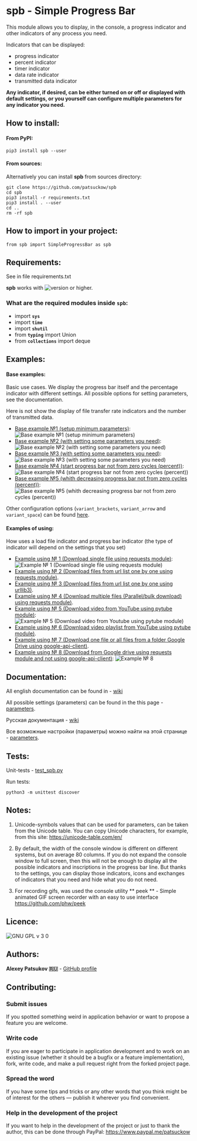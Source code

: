 # spb - Simple Progress Bar

This module allows you to display, in the console, a progress indicator and
other indicators of any process you need.

Indicators that can be displayed:
- progress indicator
- percent indicator
- timer indicator
- data rate indicator
- transmitted data indicator

**Any indicator, if desired, can be either turned on or off or displayed with
default settings, or you yourself can configure multiple parameters for any
indicator you need.**

## How to install:


#### From PyPI:

    pip3 install spb --user


#### From sources:

Alternatively you can install **spb** from sources directory:

    git clone https://github.com/patsuckow/spb
    cd spb
    pip3 install -r requirements.txt
    pip3 install . --user
    cd ..
    rm -rf spb

## How to import in your project:

`from spb import SimpleProgressBar as spb`

## Requirements:
See in file requirements.txt

**spb** works with ![version](https://user-images.githubusercontent.com/12321741/68495259-e298c480-0260-11ea-9d83-beab9b416562.png) or higher.

### What are the required modules inside `spb`:
- import **`sys`**
- import **`time`**
- import **`shutil`**
- from **`typing`** import Union
- from **`collections`** import deque

## Examples:
#### Base examples:

Basic use cases. We display the progress bar itself and the percentage
indicator with different settings. All possible options for setting parameters,
see the documentation.

Here is not show the display of file transfer rate indicators and the number
of transmitted data.

- [Base example №1 (setup minimum parameters)](https://github.com/patsuckow/spb/blob/master/examples/base_examples.py#L12):
![Base example №1 (setup minimum parameters)](https://user-images.githubusercontent.com/12321741/71492289-06cb5780-2847-11ea-8eaa-fd7e77549679.gif)
- [Base example №2 (with setting some parameters you need)](https://github.com/patsuckow/spb/blob/master/examples/base_examples.py#L25):
![Base example №2 (with setting some parameters you need)](https://user-images.githubusercontent.com/12321741/71492299-282c4380-2847-11ea-9a73-33088ebd6d3e.gif)
- [Base example №3 (with setting some parameters you need)](https://github.com/patsuckow/spb/blob/master/examples/base_examples.py#L48):
![Base example №3 (with setting some parameters you need)](https://user-images.githubusercontent.com/12321741/71492307-38dcb980-2847-11ea-8bf7-3dd8889caf89.gif)
- [Base example №4 (start progress bar not from zero cycles (percent))](https://github.com/patsuckow/spb/blob/master/examples/base_examples.py#L66):
![Base example №4 (start progress bar not from zero cycles (percent))](https://user-images.githubusercontent.com/12321741/71492316-4a25c600-2847-11ea-9fe9-0ec71e8f5eb9.gif)
- [Base example №5 (whith decreasing progress bar not from zero cycles (percent))](https://github.com/patsuckow/spb/blob/master/examples/base_examples.py#L78):
![Base example №5 (whith decreasing progress bar not from zero cycles (percent))](https://user-images.githubusercontent.com/12321741/71492321-5d389600-2847-11ea-8859-a4cf41a6973e.gif)

Other configuration options (`variant_brackets`, `variant_arrow` and `variant_space`) can be found [here](https://github.com/patsuckow/spb/blob/master/examples/base_examples.py#L97).


#### Examples of using:

How uses a load file indicator and progress bar indicator (the type of indicator will depend on the settings that you set)

- [Example using № 1 (Download single file using requests module)](https://github.com/patsuckow/spb/blob/master/examples/examples_of_using_1-4.py#L6):
![Example № 1 (Download single file using requests module)](https://user-images.githubusercontent.com/12321741/71492331-704b6600-2847-11ea-9a14-98ddb7554932.gif)
- [Example using № 2 (Download files from url list one by one using requests module)](https://github.com/patsuckow/spb/blob/master/examples/examples_of_using_1-4.py#L36).
- [Example using № 3 (Download files from url list one by one using urllib3)](https://github.com/patsuckow/spb/blob/master/examples/examples_of_using_1-4.py#L72).
- [Example using № 4 (Download multiple files (Parallel/bulk download) using requests module)](/examples/examples_of_using_1-4.py#L111).
- [Example using № 5 (Download video from YouTube using pytube module)](https://github.com/patsuckow/spb/blob/master/examples/examples_of_using_5-6.py#L6):
![Example № 5 (Download video from Youtube using pytube module)](https://user-images.githubusercontent.com/12321741/71492346-9113bb80-2847-11ea-81fb-5511f287520f.gif)
- [Example using № 6 (Download video playlist from YouTube using pytube module)](https://github.com/patsuckow/spb/blob/master/examples/examples_of_using_5-6.py#L35).
- [Example using № 7 (Download one file or all files from a folder Google Drive using google-api-client)](https://github.com/patsuckow/spb/blob/master/examples/examples_of_using_7.py).
- [Example using № 8 (Download from Google drive using requests module and not using google-api-client)](https://github.com/patsuckow/spb/blob/master/examples/examples_of_using_8.py):
![Example № 8](https://user-images.githubusercontent.com/12321741/71492361-a12b9b00-2847-11ea-93d0-d2a519833a59.gif)

## Documentation:
All english documentation can be found in - [wiki](https://github.com/patsuckow/spb/wiki/1.-Home-(en))

All possible settings (parameters) can be found in the this page - [parameters](https://github.com/patsuckow/spb//wiki/2.-Parameters-(en)).

Русская документация - [wiki](https://github.com/patsuckow/spb/wiki/1.-Home-(ru))

Все возможные настройки (параметры) можно найти на этой странице - [parameters](https://github.com/patsuckow/spb//wiki/2.-Parameters-(ru)).


## Tests:
Unit-tests - [test_spb.py](https://github.com/patsuckow/spb/blob/master/tests/test_spb.py)

Run tests:

`
python3 -m unittest discover
`

Notes:
------

1. Unicode-symbols values that can be used for parameters, can be taken
   from the Unicode table. You can copy Unicode characters, for example,
   from this site: https://unicode-table.com/en/

2. By default, the width of the console window is different on different
   systems, but on average 80 columns. If you do not expand the console
   window to full screen, then this will not be enough to display all the
   possible indicators and inscriptions in the progress bar line.
   But thanks to the settings, you can display those indicators, icons
   and exchanges of indicators that you need and hide what you do not need.

3. For recording gifs, was used the console utility ** peek ** - 
   Simple animated GIF screen recorder with an easy to use interface
   https://github.com/phw/peek


## Licence:
![GNU GPL v 3 0](https://user-images.githubusercontent.com/12321741/67310082-c4636280-f505-11e9-83a7-d23e8037c54f.png)

## Authors:

**Alexey Patsukov 🇷🇺** - [GitHub profile](https://github.com/patsuckow)

## Contributing:

### Submit issues

If you spotted something weird in application behavior or want to propose a feature you are welcome.

### Write code

If you are eager to participate in application development and to work on an existing issue (whether it should
be a bugfix or a feature implementation), fork, write code, and make a pull request right from the forked project page.

### Spread the word

If you have some tips and tricks or any other words that you think might be of interest for the others — publish it
wherever you find convenient.

### Help in the development of the project
If you want to help in the development of the project or just to thank the 
author, this can be done through PayPal: https://www.paypal.me/patsuckow